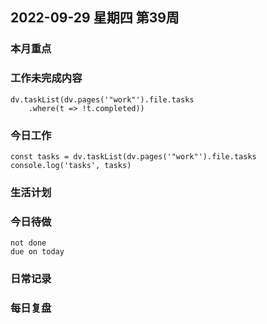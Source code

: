 
##  2022-09-29 星期四 第39周 

### 本月重点

### 工作未完成内容
```dataviewjs
dv.taskList(dv.pages('"work"').file.tasks
    .where(t => !t.completed))
```


### 今日工作
```dataviewjs
const tasks = dv.taskList(dv.pages('"work"').file.tasks
console.log('tasks', tasks)
```



### 生活计划


### 今日待做
```tasks 
not done
due on today
```

### 日常记录




### 每日复盘




